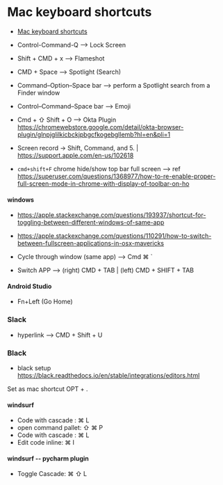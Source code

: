 Mac keyboard shortcuts
=======================


* [Mac keyboard shortcuts](https://support.apple.com/en-us/102650)


* Control-Command-Q --> Lock Screen
* Shift + CMD + x --> Flameshot
* CMD + Space --> Spotlight (Search)
* Command–Option–Space bar --> perform a Spotlight search from a Finder window
* Control–Command–Space bar --> Emoji
* Cmd + ⇧ Shift + O --> Okta Plugin https://chromewebstore.google.com/detail/okta-browser-plugin/glnpjglilkicbckjpbgcfkogebgllemb?hl=en&pli=1

* Screen record -> Shift, Command, and 5. | https://support.apple.com/en-us/102618

* `cmd+shift+F` chrome hide/show top bar full screen --> ref https://superuser.com/questions/1368977/how-to-re-enable-proper-full-screen-mode-in-chrome-with-display-of-toolbar-on-ho

#### windows

* https://apple.stackexchange.com/questions/193937/shortcut-for-toggling-between-different-windows-of-same-app
* https://apple.stackexchange.com/questions/110291/how-to-switch-between-fullscreen-applications-in-osx-mavericks


* Cycle through window (same app) --> Cmd ⌘ `
* Switch APP --> (right) CMD + TAB | (left) CMD + SHIFT + TAB


#### Android Studio

* Fn+Left (Go Home)


### Slack

* hyperlink --> CMD + Shift + U


### Black

* black setup https://black.readthedocs.io/en/stable/integrations/editors.html

Set as mac shortcut OPT + . 


#### windsurf

* Code with cascade : ⌘ L
* open command pallet: ⇧ ⌘ P
* Code with cascade :  ⌘ L
* Edit code inline: ⌘ I

#### windsurf -- pycharm plugin

* Toggle Cascade: ⌘ ⇧ L

